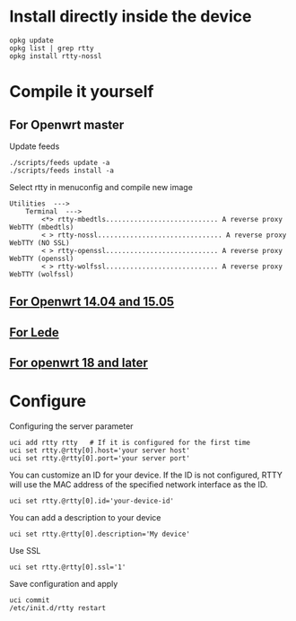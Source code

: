 # Install directly inside the device

    opkg update
    opkg list | grep rtty
    opkg install rtty-nossl

# Compile it yourself
## For Openwrt master
Update feeds

	./scripts/feeds update -a
	./scripts/feeds install -a

Select rtty in menuconfig and compile new image

    Utilities  --->
	    Terminal  --->
	        <*> rtty-mbedtls............................ A reverse proxy WebTTY (mbedtls)
	        < > rtty-nossl............................... A reverse proxy WebTTY (NO SSL)
	        < > rtty-openssl............................ A reverse proxy WebTTY (openssl)
	        < > rtty-wolfssl............................ A reverse proxy WebTTY (wolfssl)

## [For Openwrt 14.04 and 15.05](https://github.com/zhaojh329/rtty/blob/openwrt-14-15/README.md)

## [For Lede](https://github.com/zhaojh329/rtty/blob/openwrt-lede/README.md)

## [For openwrt 18 and later](https://github.com/zhaojh329/rtty/blob/openwrt-18/README.md)

# Configure
Configuring the server parameter

    uci add rtty rtty   # If it is configured for the first time
    uci set rtty.@rtty[0].host='your server host'
    uci set rtty.@rtty[0].port='your server port'

You can customize an ID for your device. If the ID is not configured, RTTY will use
the MAC address of the specified network interface as the ID.

	uci set rtty.@rtty[0].id='your-device-id'

You can add a description to your device

    uci set rtty.@rtty[0].description='My device'

Use SSL

    uci set rtty.@rtty[0].ssl='1'

Save configuration and apply

    uci commit
    /etc/init.d/rtty restart
